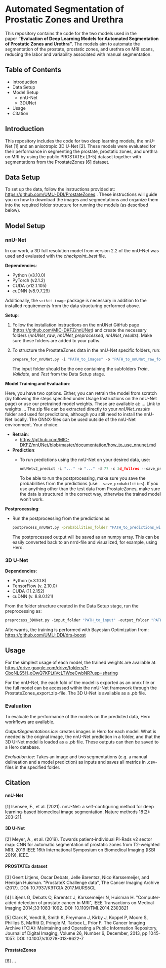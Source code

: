 # Automated Segmentation of Prostatic Zones and Urethra

This repository contains the code for the two models used in the paper **“Evaluation of Deep Learning Models for Automated Segmentation of Prostatic Zones and Urethra”**. The models aim to automate the segmentation of the prostate, prostatic zones, and urethra on MRI scans, reducing the labor and variability associated with manual segmentation.

## Table of Contents

- Introduction
- Data Setup
- Model Setup
    - nnU-Net
    - 3DUNet
- Usage
- Citation

## Introduction

This repository includes the code for two deep learning models, the nnU-Net [1] and an anisotropic 3D U-Net [2]. These models were evaluated for their performance in segmenting the prostate, prostatic zones, and urethra on MRI by using the public PROSTATEx [3-5] dataset together with segmentations from the ProstateZones [6] dataset.

## Data Setup

To set up the data, follow the instructions provided at: https://github.com/UMU-DDI/ProstateZones . These instructions will guide you on how to download the images and segmentations and organize them into the required folder structure for running the models (as described below).

## Model Setup

### nnU-Net

In our work, a 3D full resolution model from version 2.2 of the nnU-Net was used and evaluated with the *checkpoint_best* file.

**Dependencies**:

- Python (v3.10.0)
- PyTorch (v2.1.2)
- CUDA (v12.1.105)
- cuDNN (v8.9.7.29)

Additionally, the `scikit-image` package is necessary in addition to the installed requirements from the data structuring performed above.

**Setup**:

1. Follow the installation instructions on the nnUNet GitHub page (https://github.com/MIC-DKFZ/nnUNet) and create the necessary folders (*nnUNet_raw*, *nnUNet_preprocessed*, *nnUNet_results*). Make sure these folders are added to your paths.
2. To structure the ProstateZones data in the nnU-Net specific folders, run:
    
    ```python
    prepare_for_nnUNet.py -i "PATH_to_images" -o "PATH_to_nnUNet_raw_folder"
    
    ```
    
    The input folder should be the one containing the subfolders *Train*, *Validate*, and *Test* from the Data Setup stage.
    

**Model Training and Evaluation**:

Here, you have two options. Either, you can retrain the model from scratch (by following the steps specified under Usage Instructions on the nnU-Net page) or use our pretrained model weights. These are available at: … Link to weights …
The zip file can be extracted directly to your *nnUNet_results* folder and used for predictions, although you still need to install the nnU-Net locally. The ONNX-files can be used outside of the nnU-Net environment. Your choice.

- **Retrain**:
    - https://github.com/MIC-DKFZ/nnUNet/blob/master/documentation/how_to_use_nnunet.md
- **Prediction**:
    - To run predictions using the nnU-Net on your desired data, use:
        
        ```python
        nnUNetv2_predict -i "..." -o "..." -d 77 -c 3d_fullres --save_probabilities
        ```
        
        To be able to run the postprocessing, make sure you save the probabilities from the predictions (use `--save_probabilities`). If you use anything other than the test data from ProstateZones, make sure the data is structured in the correct way, otherwise the trained model won’t work.
        

**Postprocessing**:

- Run the postprocessing from the predictions as:
    
    ```bash
    postprocess_nnUNet.py -probabilities_folder "PATH_to_predictions_with_saved_probabilities" -output_folder "PATH_to_output_folder"
    
    ```
    
    The postprocessed output will be saved as an numpy array. This can be easily converted back to an nrrd-file and visualized, for example, using Hero.


### 3D U-Net

**Dependencies**:

- Python (v.3.10.8)
- TensorFlow (v. 2.10.0)
- CUDA (11.2.152)
- cuDNN (v. 8.8.0.121)

From the folder structure created in the Data Setup stage, run the preprocessing as:

```python
preprocess_3DUNet.py -input_folder "PATH_to_input" -output_folder "PATH_to_desired_output_folder"
```

Afterwards, the training is performed with Bayesian Optimization from: https://github.com/UMU-DDI/drs-boost

## Usage

For the simplest usage of each model, the trained weights are available at: https://drive.google.com/drive/folders/1-CboNLS5H_oOwQ7KPLtlVcLTWxeCwbNR?usp=sharing

For the nnU-Net, the each fold of the model is exported as an onnx file or the full model can be accessed within the nnU-Net framework through the ProstateZones_export.zip-file.
The 3D U-Net is available as a .pb file.

### Evaluation

To evaluate the performance of the models on the predicted data, Hero workflows are available.

*OutputSegmentations.ice*: creates images in Hero for each model. What is needed is the original image, the nnU-Net prediction in a folder, and that the 3D U-Net model is loaded as a .pb file. These outputs can then be saved to a Hero database.

*Evaluation.ice*: Takes an image and two segmentations (e.g. a manual delineation and a model prediction) as inputs and saves all metrics in .csv-files in the specified folder.

## Citation

#### nnU-Net

[1] Isensee, F., et al. (2021). nnU-Net: a self-configuring method for deep learning-based biomedical image segmentation. Nature methods 18(2): 203-211.

#### 3D U-Net

[2] Meyer, A., et al. (2019). Towards patient-individual PI-Rads v2 sector map: CNN for automatic segmentation of prostatic zones from T2-weighted MRI. 2019 IEEE 16th International Symposium on Biomedical Imaging (ISBI 2019), IEEE.

#### PROSTATEx dataset

[3] Geert Litjens, Oscar Debats, Jelle Barentsz, Nico Karssemeijer, and Henkjan Huisman. "ProstateX Challenge data", The Cancer Imaging Archive (2017). DOI: 10.7937/K9TCIA.2017.MURS5CL

[4] Litjens G, Debats O, Barentsz J, Karssemeijer N, Huisman H. "Computer-aided detection of prostate cancer in MRI", IEEE Transactions on Medical Imaging 2014;33:1083-1092. DOI: 10.1109/TMI.2014.2303821

[5] Clark K, Vendt B, Smith K, Freymann J, Kirby J, Koppel P, Moore S, Phillips S, Maffitt D, Pringle M, Tarbox L, Prior F. The Cancer Imaging Archive (TCIA): Maintaining and Operating a Public Information Repository, Journal of Digital Imaging, Volume 26, Number 6, December, 2013, pp 1045-1057. DOI: 10.1007/s10278-013-9622-7

#### ProstateZones

[6] ...
